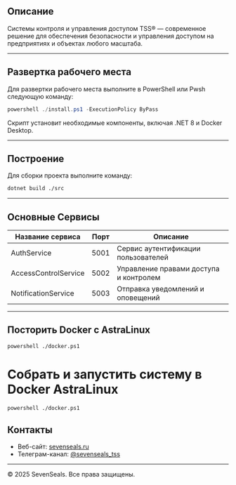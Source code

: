 ## Описание

Системы контроля и управления доступом TSS® — современное решение для обеспечения безопасности и управления доступом на предприятиях и объектах любого масштаба.

---

## Развертка рабочего места

Для развертки рабочего места выполните в PowerShell или Pwsh следующую команду:

```powershell
powershell ./install.ps1 -ExecutionPolicy ByPass
```

Скрипт установит необходимые компоненты, включая .NET 8 и Docker Desktop.

---

## Построение

Для сборки проекта выполните команду:

```bash
dotnet build ./src
```

---

## Основные Сервисы

| Название сервиса      | Порт | Описание                                  |
|-----------------------|-------|-------------------------------------------|
| AuthService           | 5001  | Сервис аутентификации пользователей        |
| AccessControlService  | 5002  | Управление правами доступа и контролем     |
| NotificationService   | 5003  | Отправка уведомлений и оповещений           |

---

## Посторить Docker с AstraLinux

```bash
powershell ./docker.ps1
```

# Собрать и запустить систему в Docker AstraLinux

```bash
powershell ./docker.ps1
```


## Контакты

- Веб-сайт: [sevenseals.ru](https://sevenseals.ru)
- Телеграм-канал: [@sevenseals_tss](https://t.me/sevenseals_tss)

---

© 2025 SevenSeals. Все права защищены.